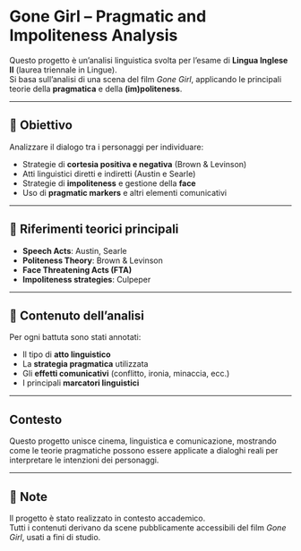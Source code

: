 # Gone Girl – Pragmatic and Impoliteness Analysis

Questo progetto è un’analisi linguistica svolta per l’esame di **Lingua Inglese II** (laurea triennale in Lingue).  
Si basa sull’analisi di una scena del film *Gone Girl*, applicando le principali teorie della **pragmatica** e della **(im)politeness**.

---

## 🎯 Obiettivo

Analizzare il dialogo tra i personaggi per individuare:

- Strategie di **cortesia positiva e negativa** (Brown & Levinson)
- Atti linguistici diretti e indiretti (Austin e Searle)
- Strategie di **impoliteness** e gestione della **face**
- Uso di **pragmatic markers** e altri elementi comunicativi

---

## 🧠 Riferimenti teorici principali

- **Speech Acts**: Austin, Searle
- **Politeness Theory**: Brown & Levinson
- **Face Threatening Acts (FTA)**
- **Impoliteness strategies**: Culpeper

---

## 📝 Contenuto dell’analisi

Per ogni battuta sono stati annotati:

- Il tipo di **atto linguistico**
- La **strategia pragmatica** utilizzata
- Gli **effetti comunicativi** (conflitto, ironia, minaccia, ecc.)
- I principali **marcatori linguistici**

---

## Contesto
Questo progetto unisce cinema, linguistica e comunicazione, mostrando come le teorie pragmatiche possono essere applicate a dialoghi reali per interpretare le intenzioni dei personaggi.

---

## 📎 Note

Il progetto è stato realizzato in contesto accademico.  
Tutti i contenuti derivano da scene pubblicamente accessibili del film *Gone Girl*, usati a fini di studio.
